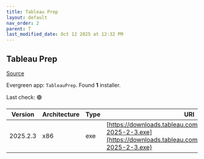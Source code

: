 ```yaml
---
title: Tableau Prep
layout: default
nav_order: 2
parent: T
last_modified_date: Oct 12 2025 at 12:32 PM
---
```


## Tableau Prep

[Source](https://www.tableau.com/)

Evergreen app: `TableauPrep`. Found **1** installer.

Last check: 🟢

| Version  | Architecture | Type | URI                                                                                                                                    |
| -------- | ------------ | ---- | -------------------------------------------------------------------------------------------------------------------------------------- |
| 2025.2.3 | x86          | exe  | [https://downloads.tableau.com/tssoftware/TableauPrep-2025-2-3.exe](https://downloads.tableau.com/tssoftware/TableauPrep-2025-2-3.exe) |
